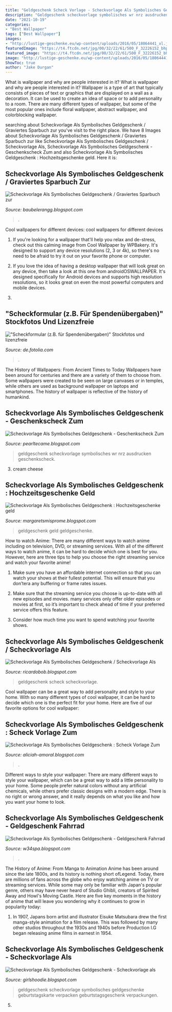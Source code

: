 ```yaml
---
title: "Geldgeschenk Scheck Vorlage - Scheckvorlage Als Symbolisches Geldgeschenk / Graviertes Sparbuch Zur"
description: "Geldgeschenk scheckvorlage symbolisches wr nrz ausdrucken geschenkscheck"
date: "2021-10-19"
categories:
- "Best Wallpaper"
tags: ["Best Wallpaper"]
images:
- "http://lustige-geschenke.eu/wp-content/uploads/2016/05/18064441_xl.jpg"
featuredImage: "https://t4.ftcdn.net/jpg/00/32/22/61/500_F_32226152_bhpsWVjAP1TRBiQOArbUxBrXfAKmSRgt.jpg"
featured_image: "https://t4.ftcdn.net/jpg/00/32/22/61/500_F_32226152_bhpsWVjAP1TRBiQOArbUxBrXfAKmSRgt.jpg"
image: "http://lustige-geschenke.eu/wp-content/uploads/2016/05/18064441_xl.jpg"
ShowToc: true
author: "Jake Durgan"
---
```



What is wallpaper and why are people interested in it?
What is wallpaper and why are people interested in it?
Wallpaper is a type of art that typically consists of pieces of text or graphics that are displayed on a wall as a decoration. It can be used to create an idea of space or to add personality to a room. There are many different types of wallpaper, but some of the most popular ones include floral wallpaper, abstract wallpaper, and colorblocking wallpaper.

	

		
searching about Scheckvorlage Als Symbolisches Geldgeschenk / Graviertes Sparbuch zur you've visit to the right place. We have 8 Images about Scheckvorlage Als Symbolisches Geldgeschenk / Graviertes Sparbuch zur like Scheckvorlage Als Symbolisches Geldgeschenk / Scheckvorlage Als, Scheckvorlage Als Symbolisches Geldgeschenk - Geschenkscheck Zum and also Scheckvorlage Als Symbolisches Geldgeschenk : Hochzeitsgeschenke geld. Here it is:
		
    
## Scheckvorlage Als Symbolisches Geldgeschenk / Graviertes Sparbuch Zur

<img loading=lazy src="https://lh5.googleusercontent.com/proxy/aMycxzDSVKIjMjGqWeWKNGXKPEyal5ARHY0Mi_pHvm-CX2KKC2M0peumr6_MWx2QzJi6LGT-Ii2apdWzX9YfOORrWNVhGbJ11xqEKx6sR0JML40o13cD2C1-QvFXirh1w0Aacog3dPWY78vV57zNqdhfI1rm09ygSKqTeQAqIUgWK-zwCmHD1DSUXVGTtKyIhOM4KZG179S8qCxI9z7RGbZAET95=w1200-h630-p-k-no-nu" onerror="this.onerror=null;this.src='https://tse4.mm.bing.net/th?id=OIP.oxX-N2CuMVtg5utoQ1995QAAAA&amp;pid=15.1';" alt="Scheckvorlage Als Symbolisches Geldgeschenk / Graviertes Sparbuch zur">

_Source: baubelerangg.blogspot.com_

>. 

	

Cool wallpapers for different devices:
cool wallpapers for different devices 

1. If you're looking for a wallpaper that'll help you relax and de-stress, check out this calming image from Cool Wallpaper by WPBakery. It's designed to support any device resolutions (2, 3 or 4k), so there's no need to be afraid to try it out on your favorite phone or computer.

2. If you love the idea of having a desktop wallpaper that will look great on any device, then take a look at this one from androidOSWALLPAPER. It's designed specifically for Android devices and supports high resolution resolutions, so it looks great on even the most powerful computers and mobile devices.

3.

    
## &quot;Scheckformular (z.B. Für Spendenübergaben)&quot; Stockfotos Und Lizenzfreie

<img loading=lazy src="https://t4.ftcdn.net/jpg/00/32/22/61/500_F_32226152_bhpsWVjAP1TRBiQOArbUxBrXfAKmSRgt.jpg" onerror="this.onerror=null;this.src='https://tse1.mm.bing.net/th?id=OIP.rLFw_niJ0KOc72KATZF5rQHaFP&amp;pid=15.1';" alt="&quot;Scheckformular (z.B. für Spendenübergaben)&quot; Stockfotos und lizenzfreie">

_Source: de.fotolia.com_

>. 

	

The History of Wallpapers: From Ancient Times to Today
Wallpapers have been around for centuries and there are a variety of them to choose from. Some wallpapers were created to be seen on large canvases or in temples, while others are used as background wallpaper on laptops and smartphones. The history of wallpaper is reflective of the history of humankind.

    
## Scheckvorlage Als Symbolisches Geldgeschenk - Geschenkscheck Zum

<img loading=lazy src="https://img.wr.de/img/archiv-daten/crop6834828/9187448017-w1200-cv4_3-q70/RND-2000-Euro-Spende-fuer-656x240.jpg" onerror="this.onerror=null;this.src='https://tse3.mm.bing.net/th?id=OIP.ZdyKoQWtFps4vjQNMBp4pgHaFj&amp;pid=15.1';" alt="Scheckvorlage Als Symbolisches Geldgeschenk - Geschenkscheck Zum">

_Source: pearltecame.blogspot.com_

>geldgeschenk scheckvorlage symbolisches wr nrz ausdrucken geschenkscheck. 

	

3. cream cheese 

    
## Scheckvorlage Als Symbolisches Geldgeschenk : Hochzeitsgeschenke Geld

<img loading=lazy src="https://i.pinimg.com/originals/8c/5c/0a/8c5c0a530944375cc63d09a889081893.jpg" onerror="this.onerror=null;this.src='https://tse2.mm.bing.net/th?id=OIP.AcyFQlw3KOeRFnU4N2emQQHaEK&amp;pid=15.1';" alt="Scheckvorlage Als Symbolisches Geldgeschenk : Hochzeitsgeschenke geld">

_Source: margaretsmisprome.blogspot.com_

>geldgeschenk geld geldgeschenke. 

	

How to watch Anime: There are many different ways to watch anime including on television, DVD, or streaming services.
With all of the different ways to watch anime, it can be hard to decide which one is best for you. However, here are three tips to help you choose the right streaming service and watch your favorite anime!
1. Make sure you have an affordable internet connection so that you can watch your shows at their fullest potential. This will ensure that you don’tera any buffering or frame rates issues.

2. Make sure that the streaming service you choose is up-to-date with all new episodes and movies. many services only offer older episodes or movies at first, so it’s important to check ahead of time if your preferred service offers this feature.

3. Consider how much time you want to spend watching your favorite shows.

    
## Scheckvorlage Als Symbolisches Geldgeschenk / Scheckvorlage Als

<img loading=lazy src="https://lh5.googleusercontent.com/proxy/MBzXhpSdLx-j7ZIilYx1r2qwxyCKJoe3ifrZXLJblBkz5s_X2V22piIbdxSmm4BlOy3Qeatb6zdazCjFmmmflleWH6NTH7JGzuqZWe-uyhMwPEKHAF9QzQyIJGbKSPcbMbOF2FFAWroKQgWu=w1200-h630-p-k-no-nu" onerror="this.onerror=null;this.src='https://tse1.mm.bing.net/th?id=OIP.FpSo95VhkqmDLJO918pmxwHaD4&amp;pid=15.1';" alt="Scheckvorlage Als Symbolisches Geldgeschenk / Scheckvorlage Als">

_Source: ricardobob.blogspot.com_

>geldgeschenk scheck scheckvorlage. 

	

Cool wallpaper can be a great way to add personality and style to your home. With so many different types of cool wallpaper, it can be hard to decide which one is the perfect fit for your home. Here are five of our favorite options for cool wallpaper: 

    
## Scheckvorlage Als Symbolisches Geldgeschenk : Scheck Vorlage Zum

<img loading=lazy src="https://image.jimcdn.com/app/cms/image/transf/dimension=1920x400:format=jpg/path/s9d6624de1176796e/image/i119e909e1b66285f/version/1488146805/image.jpg" onerror="this.onerror=null;this.src='https://tse1.mm.bing.net/th?id=OIP.kFNAHJR8IKRPjyK6cJlwmAHaE9&amp;pid=15.1';" alt="Scheckvorlage Als Symbolisches Geldgeschenk : Scheck Vorlage Zum">

_Source: aliciah-amoral.blogspot.com_

>. 

	

Different ways to style your wallpaper:
There are many different ways to style your wallpaper, which can be a great way to add a little personality to your home. Some people prefer natural colors without any artificial chemicals, while others prefer classic designs with a modern edge. There is no right or wrong answer, and it really depends on what you like and how you want your home to look.

    
## Scheckvorlage Als Symbolisches Geldgeschenk - Geldgeschenk Fahrrad

<img loading=lazy src="http://lustige-geschenke.eu/wp-content/uploads/2016/05/18064441_xl.jpg" onerror="this.onerror=null;this.src='https://tse3.mm.bing.net/th?id=OIP.LRvwtjqDJzbo-EGlF3IGsAHaLH&amp;pid=15.1';" alt="Scheckvorlage Als Symbolisches Geldgeschenk - Geldgeschenk Fahrrad">

_Source: w34spa.blogspot.com_

>. 

	

The History of Anime: From Manga to Animation
Anime has been around since the late 1800s, and its history is nothing short ofLegend. Today, there are millions of fans across the globe who enjoy watching anime on TV or streaming services. While some may only be familiar with Japan's popular genre, others may have never heard of Studio Ghibli, creators of Spirited Away and Howl's Moving Castle. Here are five key moments in the history of anime that will leave you wondering why it continues to grow in popularity today:
1) In 1907, Japans born artist and illustrator Eisuke Matsubara drew the first manga-style animation for a film release. This was followed by many other studios throughout the 1930s and 1940s before Production I.G began releasing anime films in earnest in 1954.

    
## Scheckvorlage Als Symbolisches Geldgeschenk - Scheckvorlage Als

<img loading=lazy src="https://lh6.googleusercontent.com/proxy/ZRRCjby06kAHNEhZGMfiRGak40tRVUvpuE6F4C1VB5_BS1yXKQ3xnHSssqh7Hq9kjIG5FJ4oOZOeXELAaqrUmD_aMgWNuuVzvFxQRYAh8c7Nd8nfbx-pLKd2ZAz8uGQm=w1200-h630-p-k-no-nu" onerror="this.onerror=null;this.src='https://tse4.mm.bing.net/th?id=OIP.1Xyn7PJcboDreUbUVsF87AHaFQ&amp;pid=15.1';" alt="Scheckvorlage Als Symbolisches Geldgeschenk - Scheckvorlage als">

_Source: girlshoodie.blogspot.com_

>geldgeschenk scheckvorlage symbolisches geldgeschenke geburtstagskarte verpacken geburtstagsgeschenk verpackungen. 

	

5.

